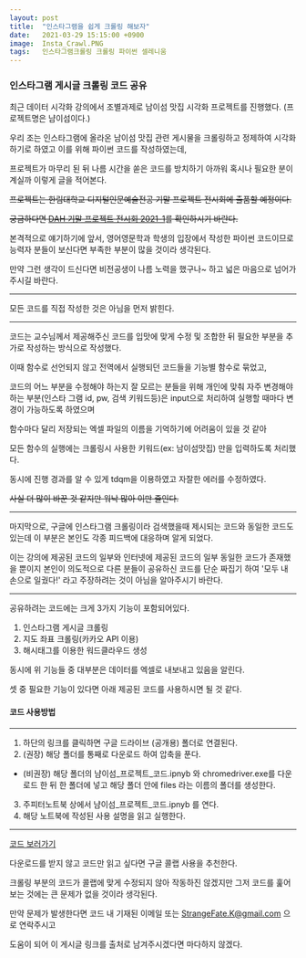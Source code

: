 ```yaml
---
layout: post
title:  "인스타그램을 쉽게 크롤링 해보자"
date:   2021-03-29 15:15:00 +0900
image:  Insta_Crawl.PNG
tags:   인스타그램크롤링 크롤링 파이썬 셀레니움
---
```


### 인스타그램 게시글 크롤링 코드 공유

최근 데이터 시각화 강의에서 조별과제로 남이섬 맛집 시각화 프로젝트를 진행했다. (프로젝트명은 냠이섬이다.)


우리 조는 인스타그램에 올라온 남이섬 맛집 관련 게시물을 크롤링하고 정제하여 시각화 하기로 하였고 이를 위해 파이썬 코드를 작성하였는데, 

프로젝트가 마무리 된 뒤 나름 시간을 쏟은 코드를 방치하기 아까워 혹시나 필요한 분이 계실까 이렇게 글을 적어본다.

~~프로젝트는 한림대학교 디지털인문예술전공 기말 프로젝트 전시회에 출품할 예정이다.~~

~~궁금하다면 [DAH 기말 프로젝트 전시회 2021-1](https://sites.google.com/view/dah-hallym/%EA%B8%B0%EB%A7%90%ED%94%84%EB%A1%9C%EC%A0%9D%ED%8A%B8%EC%A0%84%EC%8B%9C%ED%9A%8C)를 확인하시기 바란다.~~


본격적으로 얘기하기에 앞서, 영어영문학과 학생의 입장에서 작성한 파이썬 코드이므로 능력자 분들이 보신다면 부족한 부분이 많을 것이라 생각된다.

만약 그런 생각이 드신다면 비전공생이 나름 노력을 했구나~ 하고 넓은 마음으로 넘어가 주시길 바란다. 

*** 

모든 코드를 직접 작성한 것은 아님을 먼저 밝힌다.

***

코드는 교수님께서 제공해주신 코드를 입맛에 맞게 수정 및 조합한 뒤 필요한 부분을 추가로 작성하는 방식으로 작성했다.

이때 함수로 선언되지 않고 전역에서 실행되던 코드들을 기능별 함수로 묶었고, 

코드의 어느 부분을 수정해야 하는지 잘 모르는 분들을 위해 개인에 맞춰 자주 변경해야 하는 부분(인스타 그램 id, pw, 검색 키워드등)은 input으로 처리하여 실행할 때마다 변경이 가능하도록 하였으며

함수마다 달리 저장되는 엑셀 파일의 이름을 기억하기에 어려움이 있을 것 같아

모든 함수의 실행에는 크롤링시 사용한 키워드(ex: 남이섬맛집) 만을 입력하도록 처리했다.

동시에 진행 경과를 알 수 있게 tdqm을 이용하였고 자잘한 에러를 수정하였다.

~~사실 더 많이 바꾼 것 같지만 워낙 많아 이만 줄인다.~~

***

마지막으로, 구글에 인스타그램 크롤링이라 검색했을때 제시되는 코드와 동일한 코드도 있는데 이 부분은 본인도 각종 피드백에 대응하며 알게 되었다. 

이는 강의에 제공된 코드의 일부와 인터넷에 제공된 코드의 일부 동일한 코드가 존재했을 뿐이지 본인이 의도적으로 다른 분들이 공유하신 코드를 단순 짜집기 하여 '모두 내 손으로 일궜다!' 라고 주장하려는 것이 아님을 알아주시기 바란다.

***

공유하려는 코드에는 크게 3가지 기능이 포함되어있다.

1. 인스타그램 게시글 크롤링
2. 지도 좌표 크롤링(카카오 API 이용)
3. 해시태그를 이용한 워드클라우드 생성

동시에 위 기능들 중 대부분은 데이터를 엑셀로 내보내고 있음을 알린다.

셋 중 필요한 기능이 있다면 아래 제공된 코드를 사용하시면 될 것 같다.

#### 코드 사용방법
***

1. 하단의 링크를 클릭하면 구글 드라이브 (공개용) 폴더로 연결된다.
2. (권장) 해당 폴더를 통째로 다운로드 하여 압축을 푼다.
- (비권장) 해당 폴더의 냠이섬_프로젝트_코드.ipnyb 와 chromedriver.exe를 다운로드 한 뒤 한 폴더에 넣고 해당 폴더 안에 files 라는 이름의 폴더를 생성한다.
3. 주피터노트북 상에서 냠이섬_프로젝트_코드.ipnyb 를 연다.
4. 해당 노트북에 작성된 사용 설명을 읽고 실행한다.

***

[코드 보러가기](https://drive.google.com/drive/folders/1aRUHS5Be6yJe2AhWRsMCMQ1XwdKwdVsu?usp=sharing)

다운로드를 받지 않고 코드만 읽고 싶다면 구글 콜랩 사용을 추천한다.

크롤링 부분의 코드가 콜랩에 맞게 수정되지 않아 작동하진 않겠지만 그저 코드를 훑어 보는 것에는 큰 문제가 없을 것이라 생각된다.

만약 문제가 발생한다면 코드 내 기재된 이메일 또는 StrangeFate.K@gmail.com 으로 연락주시고

도움이 되어 이 게시글 링크를 출처로 남겨주시겠다면 마다하지 않겠다.
